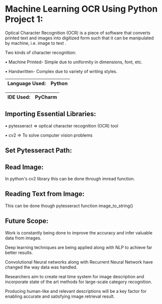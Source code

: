 # Machine Learning OCR Using Python Project 1:

Optical Character Recognition (OCR) is a piece of software that converts printed text and images into digitized form such that it can be manipulated by machine, i.e. image to text .

Two kinds of character recognition:

• Machine Printed- Simple due to uniformity in dimensions, font, etc.

• Handwritten- Complex due to variety of writing styles.

|Language Used: | Python |
|--- |--- |

|IDE Used: | PyCharm |
|--- |--- |

## Importing Essential Libraries:

• pytesseract => optical character recognition (OCR) tool

• cv2 => To solve computer vision problems

## Set Pytesseract Path:

## Read Image:

In python's cv2 library this can be done through imread function.

## Reading Text from Image:

This can be done though pytesseract function image_to_string()

## Future Scope:

Work is constantly being done to improve the accuracy and infer valuable data from images.

Deep learning techniques are being applied along with NLP to achieve far better results.

Convolutional Neural networks along with Recurrent Neural Network have changed the way data was handled. 

Researchers aim to create real time system for image description and incorporate state of the art methods for large-scale category recognition.

Producing human-like and relevant descriptions will be a key factor for enabling accurate and satisfying image retrieval result.
